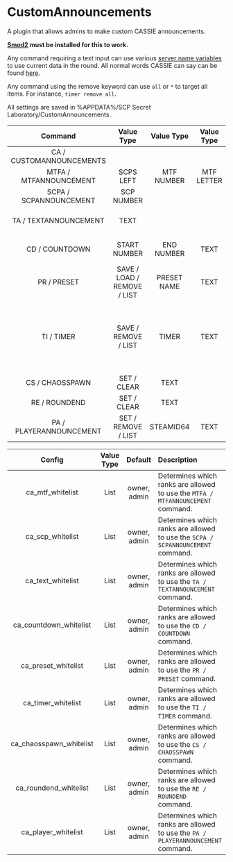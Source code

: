 # CustomAnnouncements

A plugin that allows admins to make custom CASSIE announcements.

**[Smod2](https://github.com/Grover-c13/Smod2) must be installed for this to work.**

Any command requiring a text input can use various [server name variables](https://github.com/Cyanox62/CustomAnnouncements/wiki/Server-Info-Variables) to use current data in the round. All normal words CASSIE can say can be found [here](https://github.com/Cyanox62/CustomAnnouncements/wiki/CASSIE-Phrases).

Any command using the remove keyword can use `all` or `*` to target all items. For instance, `timer remove all`.

All settings are saved in %APPDATA%/SCP Secret Laboratory/CustomAnnouncements.

| Command        | Value Type | Value Type | Value Type | Description |
| :-------------: | :---------: | :---------: | :---------: | :------ |
| CA / CUSTOMANNOUNCEMENTS | | | | Lists all commands. |
| MTFA / MTFANNOUNCEMENT | SCPS LEFT | MTF NUMBER | MTF LETTER | Announces a MTF squad entrance. |
| SCPA / SCPANNOUNCEMENT | SCP NUMBER | | | Announces a SCP death. |
| TA / TEXTANNOUNCEMENT | TEXT | | | Create a custom announcement, view the wiki for all possible words. |
| CD / COUNTDOWN | START NUMBER | END NUMBER | TEXT | Create a countdown with the option of saying something at the end of the countdown. |
| PR / PRESET | SAVE / LOAD / REMOVE / LIST | PRESET NAME | TEXT | Creates/saves/loads/removes/lists the user's custom presets. |
| TI / TIMER | SAVE / REMOVE / LIST | TIMER | TEXT | Creates/saves/removes/lists the user's set timers. Define a timer as an integer value being the number of seconds into a round the announcement will be played. Ex. `tia save 50 hello classd` will announce "hello classd" 50 seconds into the round. |
| CS / CHAOSSPAWN | SET / CLEAR | TEXT | | Sets an announcement to be played when chaos spawn. |
| RE / ROUNDEND | SET / CLEAR | TEXT | | Sets an announcement to be played when the round ends. |
| PA / PLAYERANNOUNCEMENT | SET / REMOVE / LIST | STEAMID64 | TEXT | Sets an announcement to be played when a certain player joins the server. |

| Config        | Value Type | Default | Description |
| :-------------: | :---------: | :---------: |:------ |
| ca_mtf_whitelist | List | owner, admin | Determines which ranks are allowed to use the `MTFA / MTFANNOUNCEMENT` command. |
| ca_scp_whitelist | List | owner, admin | Determines which ranks are allowed to use the `SCPA / SCPANNOUNCEMENT` command. |
| ca_text_whitelist | List | owner, admin | Determines which ranks are allowed to use the `TA / TEXTANNOUNCEMENT` command. |
| ca_countdown_whitelist | List | owner, admin | Determines which ranks are allowed to use the `CD / COUNTDOWN` command. |
| ca_preset_whitelist | List | owner, admin | Determines which ranks are allowed to use the `PR / PRESET` command. |
| ca_timer_whitelist | List | owner, admin | Determines which ranks are allowed to use the `TI / TIMER` command. |
| ca_chaosspawn_whitelist | List | owner, admin | Determines which ranks are allowed to use the `CS / CHAOSSPAWN` command. |
| ca_roundend_whitelist | List | owner, admin | Determines which ranks are allowed to use the `RE / ROUNDEND` command. |
| ca_player_whitelist | List | owner, admin | Determines which ranks are allowed to use the `PA / PLAYERANNOUNCEMENT` command. |
